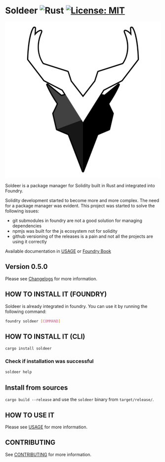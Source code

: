 # Soldeer ![Rust][rust-badge] [![License: MIT][license-badge]][license]

[rust-badge]: https://img.shields.io/badge/Built%20with%20-Rust-e43716.svg
[license]: https://opensource.org/licenses/MIT
[license-badge]: https://img.shields.io/badge/License-MIT-blue.svg

<p align="center">
  <img src="./logo/soldeer_logo_outline_512.png" />
</p>

Soldeer is a package manager for Solidity built in Rust and integrated into Foundry.

Solidity development started to become more and more complex. The need for a package manager was evident.
This project was started to solve the following issues:

- git submodules in foundry are not a good solution for managing dependencies
- npmjs was built for the js ecosystem not for solidity
- github versioning of the releases is a pain and not all the projects are using it correctly

Available documentation in [USAGE](./USAGE.md) or [Foundry Book](https://book.getfoundry.sh/projects/soldeer)

## Version 0.5.0

Please see [Changelogs](./CHANGES.md) for more information.

## HOW TO INSTALL IT (FOUNDRY)

Soldeer is already integrated in foundry. You can use it by running the following command:

```bash
foundry soldeer [COMMAND]
```

## HOW TO INSTALL IT (CLI)

```bash
cargo install soldeer
```

### Check if installation was successful

```bash
soldeer help
```

## Install from sources

`cargo build --release` and use the `soldeer` binary from `target/release/`.

## HOW TO USE IT

Please see [USAGE](./USAGE.md) for more information.

## CONTRIBUTING

See [CONTRIBUTING](./CONTRIBUTING.md) for more information.
